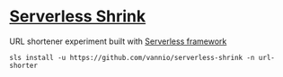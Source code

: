 # [Serverless Shrink](https://github.com/vannio/serverless-shrink)

URL shortener experiment built with [Serverless framework](https://serverless.com)

```
sls install -u https://github.com/vannio/serverless-shrink -n url-shorter
```



